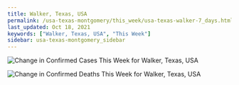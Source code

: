 ```yaml
---
title: Walker, Texas, USA
permalink: /usa-texas-montgomery/this_week/usa-texas-walker-7_days.html
last_updated: Oct 18, 2021
keywords: ["Walker, Texas, USA", "This Week"]
sidebar: usa-texas-montgomery_sidebar
---
```


![Change in Confirmed Cases This Week for Walker, Texas, USA](/covid_tracker/images/graphs/usa-texas-walker-delta_confirmed-7_days_graph.png)

![Change in Confirmed Deaths This Week for Walker, Texas, USA](/covid_tracker/images/graphs/usa-texas-walker-delta_deaths-7_days_graph.png)

